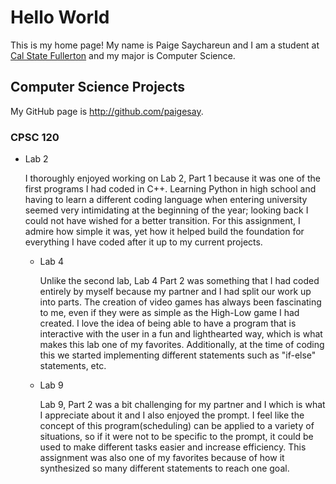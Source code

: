 # Hello World

This is my home page! My name is Paige Saychareun and I am a student at [Cal State Fullerton](http://www.fullerton.edu/) and my major is Computer Science.

## Computer Science Projects

My GitHub page is http://github.com/paigesay.

### CPSC 120

* Lab 2

    I thoroughly enjoyed working on Lab 2, Part 1 because it was one of the first programs I had coded in C++. Learning Python in high school and having to learn a different coding language when entering university seemed very intimidating at the beginning of the year; looking back I could not have wished for a better transition. For this assignment, I admire how simple it was, yet how it helped build the foundation for everything I have coded after it up
    to my current projects.

  * Lab 4
    
    Unlike the second lab, Lab 4 Part 2 was something that I had coded entirely by myself because my partner and I had split our work up into parts. The creation of video games has always been fascinating to me, even if they were as simple as the High-Low game I had created. I love the idea of being able to have a program that is interactive with the user in a fun and lighthearted way, which is what makes this lab one of my favorites. Additionally, at the time of coding this we started implementing different statements such as "if-else" statements, etc.

  * Lab 9
  
    Lab 9, Part 2 was a bit challenging for my partner and I which is what I appreciate about it and I also enjoyed the prompt. I feel like the concept of this program(scheduling) can be applied to a variety of situations, so if it were not to be specific to the prompt, it could be used to make different tasks easier and increase efficiency. This assignment was also one of my favorites because of how it synthesized so many different statements to reach one goal.